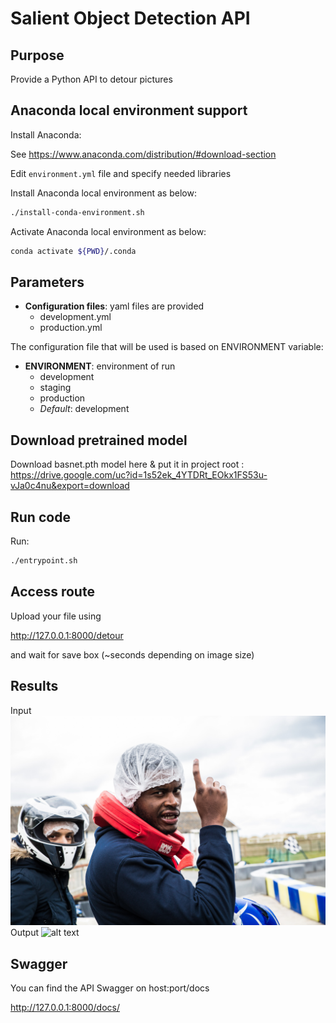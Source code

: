 # Salient Object Detection API
## Purpose
Provide a Python API to detour pictures

## Anaconda local environment support
Install Anaconda:

See https://www.anaconda.com/distribution/#download-section

Edit `environment.yml` file and specify needed libraries

Install Anaconda local environment as below:
```bash
./install-conda-environment.sh
```
Activate Anaconda local environment as below:
```bash
conda activate ${PWD}/.conda
```

## Parameters
- **Configuration files**: yaml files are provided
    - development.yml
    - production.yml

The configuration file that will be used is based on ENVIRONMENT variable:
- **ENVIRONMENT**: environment of run
    - development
    - staging
    - production
    - *Default*: development
    
## Download pretrained model
Download basnet.pth model here & put it in project root :
<https://drive.google.com/uc?id=1s52ek_4YTDRt_EOkx1FS53u-vJa0c4nu&export=download>

    
## Run code
Run:
```bash
./entrypoint.sh
```
## Access route
Upload your file using 

<http://127.0.0.1:8000/detour>

and wait for save box (~seconds depending on image size)

## Results
Input
![alt text](sample/magus.jpg)
Output
![alt text](sample/magus_detour.png)

## Swagger
You can find the API Swagger on host:port/docs 

<http://127.0.0.1:8000/docs/>
